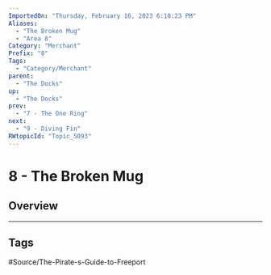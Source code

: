 ```yaml
---
ImportedOn: "Thursday, February 16, 2023 6:10:23 PM"
Aliases:
  - "The Broken Mug"
  - "Area 8"
Category: "Merchant"
Prefix: "8"
Tags:
  - "Category/Merchant"
parent:
  - "The Docks"
up:
  - "The Docks"
prev:
  - "7 - The One Ring"
next:
  - "9 - Diving Fin"
RWtopicId: "Topic_5093"
---
```

# 8 - The Broken Mug
## Overview

---
## Tags
#Source/The-Pirate-s-Guide-to-Freeport

